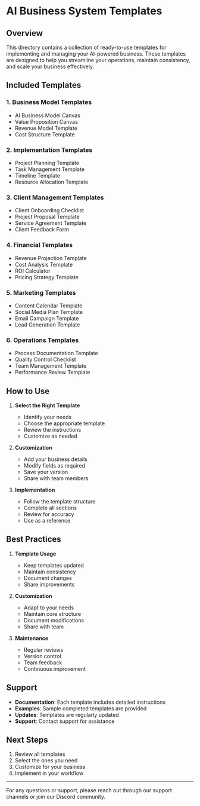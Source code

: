 # AI Business System Templates

## Overview
This directory contains a collection of ready-to-use templates for implementing and managing your AI-powered business. These templates are designed to help you streamline your operations, maintain consistency, and scale your business effectively.

## Included Templates

### 1. Business Model Templates
- AI Business Model Canvas
- Value Proposition Canvas
- Revenue Model Template
- Cost Structure Template

### 2. Implementation Templates
- Project Planning Template
- Task Management Template
- Timeline Template
- Resource Allocation Template

### 3. Client Management Templates
- Client Onboarding Checklist
- Project Proposal Template
- Service Agreement Template
- Client Feedback Form

### 4. Financial Templates
- Revenue Projection Template
- Cost Analysis Template
- ROI Calculator
- Pricing Strategy Template

### 5. Marketing Templates
- Content Calendar Template
- Social Media Plan Template
- Email Campaign Template
- Lead Generation Template

### 6. Operations Templates
- Process Documentation Template
- Quality Control Checklist
- Team Management Template
- Performance Review Template

## How to Use

1. **Select the Right Template**
   - Identify your needs
   - Choose the appropriate template
   - Review the instructions
   - Customize as needed

2. **Customization**
   - Add your business details
   - Modify fields as required
   - Save your version
   - Share with team members

3. **Implementation**
   - Follow the template structure
   - Complete all sections
   - Review for accuracy
   - Use as a reference

## Best Practices

1. **Template Usage**
   - Keep templates updated
   - Maintain consistency
   - Document changes
   - Share improvements

2. **Customization**
   - Adapt to your needs
   - Maintain core structure
   - Document modifications
   - Share with team

3. **Maintenance**
   - Regular reviews
   - Version control
   - Team feedback
   - Continuous improvement

## Support

- **Documentation**: Each template includes detailed instructions
- **Examples**: Sample completed templates are provided
- **Updates**: Templates are regularly updated
- **Support**: Contact support for assistance

## Next Steps

1. Review all templates
2. Select the ones you need
3. Customize for your business
4. Implement in your workflow

---

For any questions or support, please reach out through our support channels or join our Discord community. 